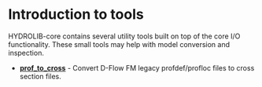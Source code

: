 # Introduction to tools

HYDROLIB-core contains several utility tools built on top of the core I/O functionality.
These small tools may help with model conversion and inspection.

* **[prof_to_cross](geometry/prof_to_cross.md)** - Convert D-Flow FM legacy profdef/profloc files to cross section files.
